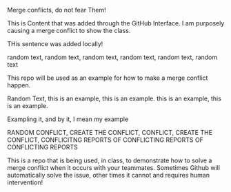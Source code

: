 Merge conflicts, do not fear Them!

This is Content that was added through the GitHub Interface. I am purposely causing a merge conflict to show the class.

THis sentence was added locally!

random text, random text, random text, random text, random text, random text

This repo will be used as an example for how to make a merge conflict happen. 

Random Text, this is an example, this is an example. this is an example, this is an example.

Exampling it, and by it, I mean my example

RANDOM CONFLICT, CREATE THE CONFLICT, CONFLICT, CREATE THE CONFLICT, CONFLICITNG REPORTS OF CONFLICTING REPORTS OF CONFLICTING REPORTS

This is a repo that is being used, in class, to demonstrate how to solve a merge conflict when it occurs with your teammates. Sometimes Github will automatically solve the issue, other times it cannot and requires human intervention!
